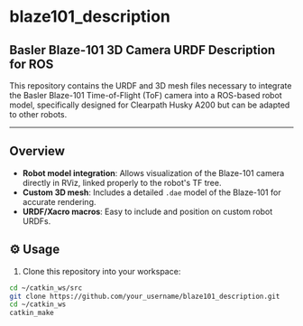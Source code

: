 # blaze101_description

## Basler Blaze-101 3D Camera URDF Description for ROS

This repository contains the URDF and 3D mesh files necessary to integrate the Basler Blaze-101 Time-of-Flight (ToF) camera into a ROS-based robot model, specifically designed for Clearpath Husky A200 but can be adapted to other robots.

---

## Overview

- **Robot model integration**: Allows visualization of the Blaze-101 camera directly in RViz, linked properly to the robot's TF tree.
- **Custom 3D mesh**: Includes a detailed `.dae` model of the Blaze-101 for accurate rendering.
- **URDF/Xacro macros**: Easy to include and position on custom robot URDFs.

## ⚙️ Usage

1. Clone this repository into your workspace:

```bash
cd ~/catkin_ws/src
git clone https://github.com/your_username/blaze101_description.git
cd ~/catkin_ws
catkin_make

